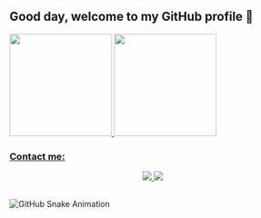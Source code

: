 ## Good day, welcome to my GitHub profile 👋

<!--
**HugoAGvCz/HugoAGvCz** is a ✨ _special_ ✨ repository because its `README.md` (this file) appears on your GitHub profile.

Here are some ideas to get you started:

- 🔭 I’m currently working on ...
- 🌱 I’m currently learning ...
- 👯 I’m looking to collaborate on ...
- 🤔 I’m looking for help with ...
- 💬 Ask me about ...
- 📫 How to reach me: ...
- 😄 Pronouns: ...
- ⚡ Fun fact: ...
-->

<div>
  <a href="https://github.com/HugoAGvCz">
  <img height="180em" src="https://github-readme-stats.vercel.app/api/top-langs/?username=HugoAGvCz&layout=compact&langs_count=7&theme=dracula"/>
  <img height="180em" src="https://github-readme-stats.vercel.app/api?username=HugoAGvCz&show_icons=true&theme=tokyonight&include_all_commits=true&count_private=true"/>
</div>

### Contact me:
<div align="center">  
  <a href="mailto:hacg2016@gmail.com">
    <img <img src="https://img.shields.io/badge/Gmail-D14836?style=for-the-badge&logo=gmail&logoColor=white" target="_blank">
  </a>
  <a href="https://www.linkedin.com/in/hugo-alejandro-galv%C3%A1n-c%C3%A1zares-726b65261" target="_blank">
    <img src="https://img.shields.io/badge/LinkedIn-0077B5?style=for-the-badge&logo=linkedin&logoColor=white" target="_blank">
  </a> 
</div>

##

![GitHub Snake Animation](https://github.com/HugoAGvCz/HugoAGvCz/blob/main/dist/github-contribution-grid-snake.svg)

